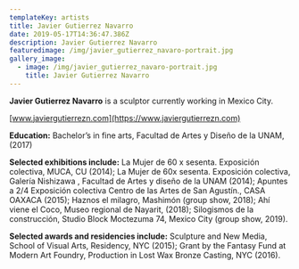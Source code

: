 ```yaml
---
templateKey: artists
title: Javier Gutierrez Navarro
date: 2019-05-17T14:36:47.386Z
description: Javier Gutierrez Navarro
featuredimage: /img/javier_gutierrez_navaro-portrait.jpg
gallery_image:
  - image: /img/javier_gutierrez_navaro-portrait.jpg
    title: Javier Gutierrez Navarro
---
```

**Javier Gutierrez Navarro** is a sculptor currently working in Mexico City.  

[www.javiergutierrezn.com](https://www.javiergutierrezn.com)

**Education:**  Bachelor’s in fine arts, Facultad de Artes y Diseño de la UNAM, (2017)

**Selected exhibitions include:** La Mujer de 60 x sesenta. Exposición colectiva, MUCA, CU (2014); La Mujer de 60x sesenta. Exposición colectiva, Galería Nishizawa , Facultad de Artes y diseño de la UNAM (2014); Apuntes a 2/4 Exposición colectiva Centro de las Artes de San Agustín., CASA OAXACA (2015); Haznos el milagro, Mashimón (group show, 2018); Ahí viene el Coco, Museo regional de Nayarit, (2018); Silogismos de la construcción, Studio Block Moctezuma 74, Mexico City (group show, 2019). 

**Selected awards and residencies include:** Sculpture and New Media, School of Visual Arts, Residency, NYC (2015); Grant by the Fantasy Fund at Modern Art Foundry, Production in Lost Wax Bronze Casting, NYC (2016).
